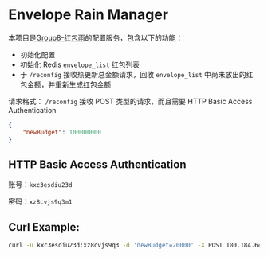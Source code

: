 # Envelope Rain Manager

本项目是[Group8-红包雨](https://github.com/ohroffen/Envelope)的配置服务，包含以下的功能：
- 初始化配置
- 初始化 Redis `envelope_list` 红包列表
- 于 `/reconfig` 接收热更新总金额请求，回收 `envelope_list` 中尚未放出的红包金额，并重新生成红包金额

请求格式：
`/reconfig` 接收 POST 类型的请求，而且需要 HTTP Basic Access Authentication
```json
{
    "newBudget": 100000000
}
```

## HTTP Basic Access Authentication
账号：`kxc3esdiu23d`

密码：`xz8cvjs9q3m1`

## Curl Example:
```bash
curl -u kxc3esdiu23d:xz8cvjs9q3 -d 'newBudget=20000' -X POST 180.184.64.140:9090/reconfig
```
